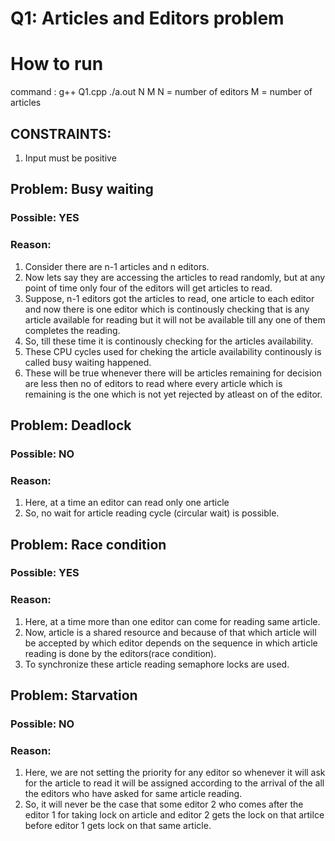 # Q1: Articles and Editors problem

# How to run
command : 
g++ Q1.cpp
./a.out N M
N = number of editors
M = number of articles

## CONSTRAINTS:
1. Input must be positive

## Problem: Busy waiting
### Possible: YES
### Reason:
1. Consider there are n-1 articles and n editors.
2. Now lets say they are accessing the articles to read randomly,
but at any point of time only four of the editors will get 
articles to read.
3. Suppose, n-1 editors got the articles to read, one article to each 
editor and now there is one editor which is continously checking that is any article available for reading but it will not be available till any one of them completes the reading.
4. So, till these time it is continously checking for the articles availability.
5. These CPU cycles used for cheking the article availability continously is called busy waiting happened.
6. These will be true whenever there will be articles remaining for decision are less then no of editors to read where every article
which is remaining is the one which is not yet rejected by atleast
on of the editor.

## Problem: Deadlock
### Possible: NO
### Reason:
1. Here, at a time an editor can read only one article
2. So, no wait for article reading cycle (circular wait) is possible.

## Problem: Race condition
### Possible: YES
### Reason:
1. Here, at a time more than one editor can come for reading same article.
2. Now, article is a shared resource and because of that which article will be accepted by which editor
depends on the sequence in which article reading is done by the editors(race condition).
3. To synchronize these article reading semaphore locks are used.

## Problem: Starvation
### Possible: NO
### Reason:
1. Here, we are not setting the priority for any editor so whenever it will ask for the article to read
it will be assigned according to the arrival of the all the editors who have asked for same article reading.
2. So, it will never be the case that some editor 2 who comes after the editor 1 for taking lock on article and editor 2 gets the lock on that artilce before editor 1 gets lock on that same article.
